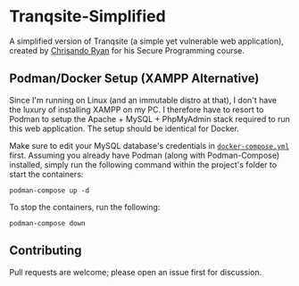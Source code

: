 # Tranqsite-Simplified
A simplified version of Tranqsite (a simple yet vulnerable web application), created by [Chrisando Ryan](https://github.com/chrisandoryan) for his Secure Programming course.

## Podman/Docker Setup (XAMPP Alternative)
Since I'm running on Linux (and an immutable distro at that), I don't have the luxury of installing XAMPP on my PC. I therefore have to resort to Podman to setup the Apache + MySQL + PhpMyAdmin stack required to run this web application. The setup should be identical for Docker.

Make sure to edit your MySQL database's credentials in [`docker-compose.yml`](docker-compose.yml) first. Assuming you already have Podman (along with Podman-Compose) installed, simply run the following command within the project's folder to start the containers:
```
podman-compose up -d
```

To stop the containers, run the following:
```
podman-compose down
```

## Contributing

Pull requests are welcome; please open an issue first for discussion.
